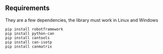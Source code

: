 ## Requirements

They are a few dependencies, the library must work in Linux and Windows

```shell
pip install robotframework
pip install python-can
pip install cantools
pip install can-isotp
pip install canmatrix
```